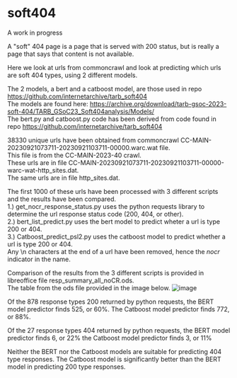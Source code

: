 # soft404   

A work in progress   

A "soft" 404 page is a page that is served with 200 status, but is really a page that says that content is not available.  

Here we look at urls from commoncrawl and look at predicting which urls are soft 404 types, using 2 different models.  

The 2 models, a bert and a catboost model, are those used in repo https://github.com/internetarchive/tarb_soft404  
The models are found here: https://archive.org/download/tarb-gsoc-2023-soft-404/TARB_GSoC23_Soft404analysis/Models/   
The bert.py and catboost.py code has been derived from code found in repo https://github.com/internetarchive/tarb_soft404   

38330 unique urls have been obtained from commoncrawl CC-MAIN-20230921073711-20230921103711-00000.warc.wat file.   
This file is from the CC-MAIN-2023-40 crawl.   
These urls are in file CC-MAIN-20230921073711-20230921103711-00000-warc-wat-http_sites.dat.  
The same urls are in file http_sites.dat.    

The first 1000 of these urls have been processed with 3 different scripts and the results have been compared.   
1.) get_nocr_response_status.py uses the python requests library to determine the url response status code (200, 404, or other).   
2.) bert_list_predict.py uses the bert model to predict wheter a url is type 200 or 404.   
3.) Catboost_predict_psl2.py uses the catboost model to predict whether a url is type 200 or 404.   
Any \n characters at the end of a url have been removed, hence the _nocr_ indicator in the name.

Comparison of the results from the 3 different scripts is provided in libreoffice file resp_summary_all_noCR.ods.   
The table from the ods file provided in the image below.
![image](https://github.com/suneecat/soft404/assets/6851656/b3a6aa64-1f67-4436-987e-7a2ab796979b)

Of the 878 response types 200 returned by python requests, the BERT model predictor finds 525, or 60%.
The Catboost model predictor finds 772, or 88%.

Of the 27 response types 404 returned by python requests, the BERT model predictor finds 6, or 22%
the Catboost model predictor finds 3, or 11%

Neither the BERT nor the Catboost models are suitable for predicting 404 type responses.
The Catboost model is significantly better than the BERT model in predicting 200 type responses.











